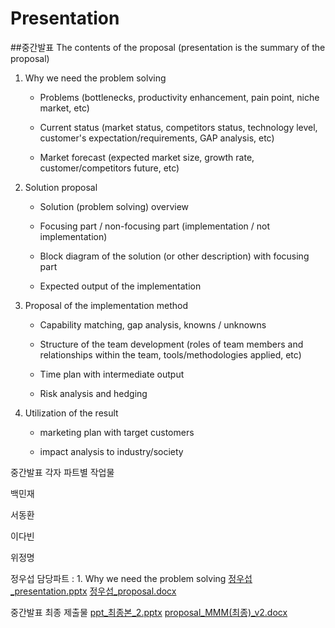 # Presentation

##중간발표
The contents of the proposal (presentation is the summary of the proposal)

1. Why we need the problem solving

   - Problems (bottlenecks, productivity enhancement, pain point, niche market, etc)

   - Current status (market status, competitors status, technology level, customer's expectation/requirements, GAP analysis, etc)

   - Market forecast (expected market size, growth rate, customer/competitors future, etc)

2. Solution proposal

   - Solution (problem solving) overview

   - Focusing part / non-focusing part (implementation / not implementation)

   - Block diagram of the solution (or other description) with focusing part

   - Expected output of the implementation

3. Proposal of the implementation method

   - Capability matching, gap analysis, knowns / unknowns

   - Structure of the team development (roles of team members and relationships within the team, tools/methodologies applied, etc)

   - Time plan with intermediate output

   - Risk analysis and hedging

4. Utilization of the result

   - marketing plan with target customers

   - impact analysis to industry/society

중간발표 각자 파트별 작업물

백민재

서동환

이다빈

위정명

정우섭
  담당파트 : 1. Why we need the problem solving
[정우섭_presentation.pptx](https://github.com/Manner-Maketh-Man/Presentation/files/11138939/_presentation.pptx)
[정우섭_proposal.docx](https://github.com/Manner-Maketh-Man/Presentation/files/11138941/_proposal.docx)

중간발표 최종 제출물
[ppt_최종본_2.pptx](https://github.com/Manner-Maketh-Man/Presentation/files/11138994/ppt_._2.pptx)
[proposal_MMM(최종)_v2.docx](https://github.com/Manner-Maketh-Man/Presentation/files/11138995/proposal_MMM._v2.docx)




